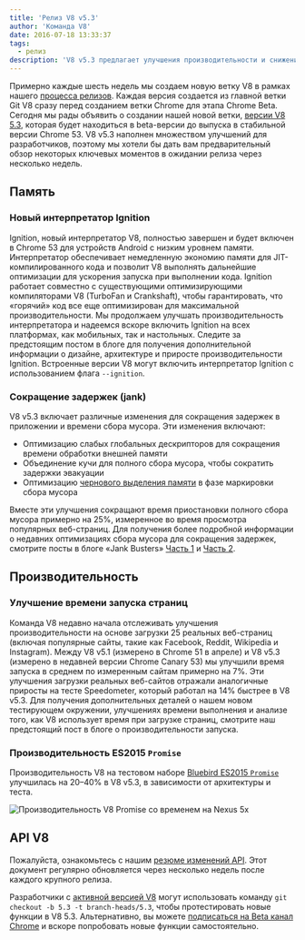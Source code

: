 ```yaml
---
title: 'Релиз V8 v5.3'
author: 'Команда V8'
date: 2016-07-18 13:33:37
tags:
  - релиз
description: 'V8 v5.3 предлагает улучшения производительности и снижение расхода памяти.'
---
```

Примерно каждые шесть недель мы создаем новую ветку V8 в рамках нашего [процесса релизов](/docs/release-process). Каждая версия создается из главной ветки Git V8 сразу перед созданием ветки Chrome для этапа Chrome Beta. Сегодня мы рады объявить о создании нашей новой ветки, [версии V8 5.3](https://chromium.googlesource.com/v8/v8.git/+log/branch-heads/5.3), которая будет находиться в beta-версии до выпуска в стабильной версии Chrome 53. V8 v5.3 наполнен множеством улучшений для разработчиков, поэтому мы хотели бы дать вам предварительный обзор некоторых ключевых моментов в ожидании релиза через несколько недель.

<!--truncate-->
## Память

### Новый интерпретатор Ignition

Ignition, новый интерпретатор V8, полностью завершен и будет включен в Chrome 53 для устройств Android с низким уровнем памяти. Интерпретатор обеспечивает немедленную экономию памяти для JIT-компилированного кода и позволит V8 выполнять дальнейшие оптимизации для ускорения запуска при выполнении кода. Ignition работает совместно с существующими оптимизирующими компиляторами V8 (TurboFan и Crankshaft), чтобы гарантировать, что «горячий» код все еще оптимизирован для максимальной производительности. Мы продолжаем улучшать производительность интерпретатора и надеемся вскоре включить Ignition на всех платформах, как мобильных, так и настольных. Следите за предстоящим постом в блоге для получения дополнительной информации о дизайне, архитектуре и приросте производительности Ignition. Встроенные версии V8 могут включить интерпретатор Ignition с использованием флага `--ignition`.

### Сокращение задержек (jank)

V8 v5.3 включает различные изменения для сокращения задержек в приложении и времени сбора мусора. Эти изменения включают:

- Оптимизацию слабых глобальных дескрипторов для сокращения времени обработки внешней памяти
- Объединение кучи для полного сбора мусора, чтобы сократить задержки эвакуации
- Оптимизацию [чернового выделения памяти](/blog/orinoco) в фазе маркировки сбора мусора

Вместе эти улучшения сокращают время приостановки полного сбора мусора примерно на 25%, измеренное во время просмотра популярных веб-страниц. Для получения более подробной информации о недавних оптимизациях сбора мусора для сокращения задержек, смотрите посты в блоге «Jank Busters» [Часть 1](/blog/jank-busters) и [Часть 2](/blog/orinoco).

## Производительность

### Улучшение времени запуска страниц

Команда V8 недавно начала отслеживать улучшения производительности на основе загрузки 25 реальных веб-страниц (включая популярные сайты, такие как Facebook, Reddit, Wikipedia и Instagram). Между V8 v5.1 (измерено в Chrome 51 в апреле) и V8 v5.3 (измерено в недавней версии Chrome Canary 53) мы улучшили время запуска в среднем по измеренным сайтам примерно на 7%. Эти улучшения загрузки реальных веб-сайтов отражали аналогичные приросты на тесте Speedometer, который работал на 14% быстрее в V8 v5.3. Для получения дополнительных деталей о нашем новом тестирующем окружении, улучшениях времени выполнения и анализе того, как V8 использует время при загрузке страниц, смотрите наш предстоящий пост в блоге о производительности запуска.

### Производительность ES2015 `Promise`

Производительность V8 на тестовом наборе [Bluebird ES2015 `Promise`](https://github.com/petkaantonov/bluebird/tree/master/benchmark) улучшилась на 20–40% в V8 v5.3, в зависимости от архитектуры и теста.

![Производительность V8 `Promise` со временем на Nexus 5x](/_img/v8-release-53/promise.png)

## API V8

Пожалуйста, ознакомьтесь с нашим [резюме изменений API](https://docs.google.com/document/d/1g8JFi8T_oAE_7uAri7Njtig7fKaPDfotU6huOa1alds/edit). Этот документ регулярно обновляется через несколько недель после каждого крупного релиза.

Разработчики с [активной версией V8](https://v8.dev/docs/source-code#using-git) могут использовать команду `git checkout -b 5.3 -t branch-heads/5.3`, чтобы протестировать новые функции в V8 5.3. Альтернативно, вы можете [подписаться на Beta канал Chrome](https://www.google.com/chrome/browser/beta.html) и вскоре попробовать новые функции самостоятельно.
